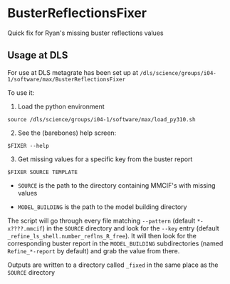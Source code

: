 # BusterReflectionsFixer
Quick fix for Ryan's missing buster reflections values

## Usage at DLS

For use at DLS metagrate has been set up at `/dls/science/groups/i04-1/software/max/BusterReflectionsFixer`

To use it:

1. Load the python environment

```
source /dls/science/groups/i04-1/software/max/load_py310.sh
```

2. See the (barebones) help screen:

```
$FIXER --help
```

3. Get missing values for a specific key from the buster report

```
$FIXER SOURCE TEMPLATE
```

- `SOURCE` is the path to the directory containing MMCIF's with missing values

- `MODEL_BUILDING` is the path to the model building directory

The script will go through every file matching `--pattern` (default `*-x????.mmcif`) in the `SOURCE` directory and look for the `--key` entry (default `_refine_ls_shell.number_reflns_R_free`). It will then look for the corresponding buster report in the `MODEL_BUILDING` subdirectories (named `Refine_*-report` by default) and grab the value from there.

Outputs are written to a directory called `_fixed` in the same place as the `SOURCE` directory
